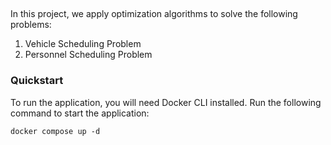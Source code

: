 ##
In this project, we apply optimization algorithms to solve the following problems:
1. Vehicle Scheduling Problem
2. Personnel Scheduling Problem

### Quickstart
To run the application, you will need Docker CLI installed. Run the following command to start the application:
```
docker compose up -d
```

